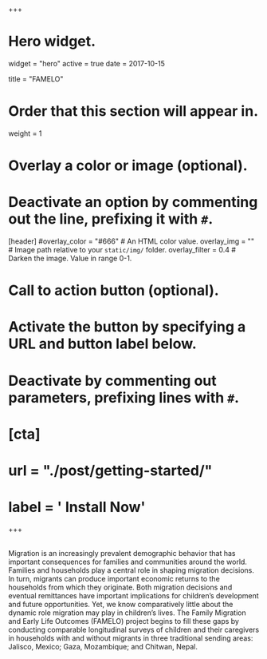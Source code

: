 +++
# Hero widget.
widget = "hero"
active = true
date = 2017-10-15

title = "FAMELO"
# Order that this section will appear in.
weight = 1

# Overlay a color or image (optional).
#   Deactivate an option by commenting out the line, prefixing it with `#`.
[header]
  #overlay_color = "#666"  # An HTML color value.
  overlay_img = ""  # Image path relative to your `static/img/` folder.
  overlay_filter = 0.4  # Darken the image. Value in range 0-1.

# Call to action button (optional).
#   Activate the button by specifying a URL and button label below.
#   Deactivate by commenting out parameters, prefixing lines with `#`.
# [cta]
  # url = "./post/getting-started/"
  # label = '<i class="fa fa-download"></i> Install Now'
+++

<br>
Migration is an increasingly prevalent demographic behavior that has important consequences for families and communities around the world. Families and households play a central role in shaping migration decisions. In turn, migrants can produce important economic returns to the households from which they originate. Both migration decisions and eventual remittances have important implications for children’s development and future opportunities. Yet, we know comparatively little about the dynamic role migration may play in children’s lives. The Family Migration and Early Life Outcomes (FAMELO) project begins to fill these gaps by conducting comparable longitudinal surveys of children and their caregivers in households with and without migrants in three traditional sending areas: Jalisco, Mexico; Gaza, Mozambique; and Chitwan, Nepal.
